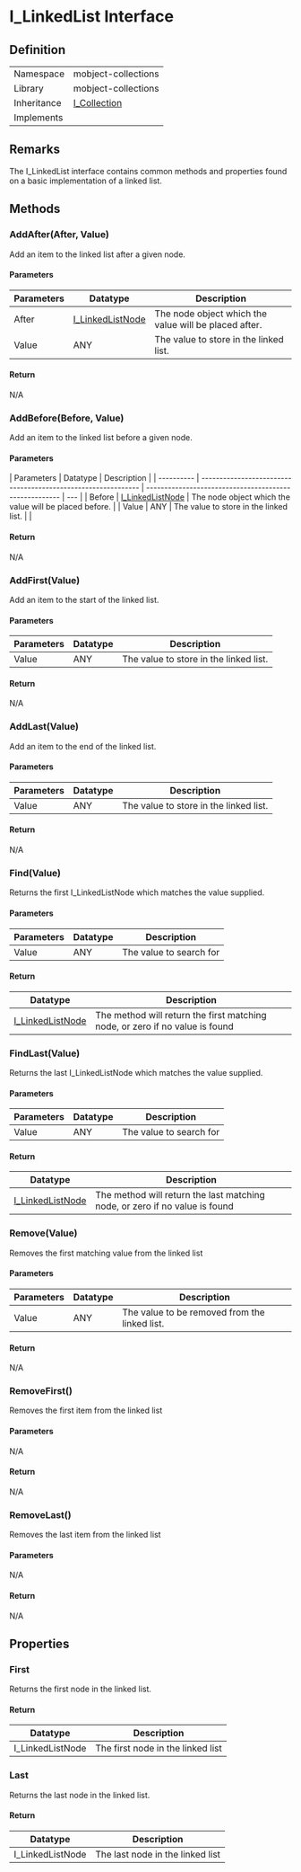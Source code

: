 # I_LinkedList Interface

## Definition

|             |                                                       |
| ----------- | ----------------------------------------------------- |
| Namespace   | mobject-collections                                   |
| Library     | mobject-collections                                   |
| Inheritance | [I_Collection](./mobject-collections/I_Collection.md) |
| Implements  |                                                       |

## Remarks

The I_LinkedList interface contains common methods and properties found on a basic implementation of a linked list.

## Methods

### AddAfter(After, Value)

Add an item to the linked list after a given node.

#### Parameters

| Parameters | Datatype                                                      | Description                                           |
| ---------- | ------------------------------------------------------------- | ----------------------------------------------------- |
| After      | [I_LinkedListNode](./mobject-collections/I_LinkedListNode.md) | The node object which the value will be placed after. |
| Value      | ANY                                                           | The value to store in the linked list.                |

#### Return

N/A

### AddBefore(Before, Value)

Add an item to the linked list before a given node.

#### Parameters

| Parameters | Datatype                                                      | Description                                            |
| ---------- | ------------------------------------------------------------- | ------------------------------------------------------ | --- |
| Before     | [I_LinkedListNode](./mobject-collections/I_LinkedListNode.md) | The node object which the value will be placed before. |
| Value      | ANY                                                           | The value to store in the linked list.                 |     |

#### Return

N/A

### AddFirst(Value)

Add an item to the start of the linked list.

#### Parameters

| Parameters | Datatype | Description                            |
| ---------- | -------- | -------------------------------------- |
| Value      | ANY      | The value to store in the linked list. |

#### Return

N/A

### AddLast(Value)

Add an item to the end of the linked list.

#### Parameters

| Parameters | Datatype | Description                            |
| ---------- | -------- | -------------------------------------- |
| Value      | ANY      | The value to store in the linked list. |

#### Return

N/A

### Find(Value)

Returns the first I_LinkedListNode which matches the value supplied.

#### Parameters

| Parameters | Datatype | Description             |
| ---------- | -------- | ----------------------- |
| Value      | ANY      | The value to search for |

#### Return

| Datatype                                                      | Description                                                                  |
| ------------------------------------------------------------- | ---------------------------------------------------------------------------- |
| [I_LinkedListNode](./mobject-collections/I_LinkedListNode.md) | The method will return the first matching node, or zero if no value is found |

### FindLast(Value)

Returns the last I_LinkedListNode which matches the value supplied.

#### Parameters

| Parameters | Datatype | Description             |
| ---------- | -------- | ----------------------- |
| Value      | ANY      | The value to search for |

#### Return

| Datatype                                                      | Description                                                                 |
| ------------------------------------------------------------- | --------------------------------------------------------------------------- |
| [I_LinkedListNode](./mobject-collections/I_LinkedListNode.md) | The method will return the last matching node, or zero if no value is found |

### Remove(Value)

Removes the first matching value from the linked list

#### Parameters

| Parameters | Datatype | Description                                   |
| ---------- | -------- | --------------------------------------------- |
| Value      | ANY      | The value to be removed from the linked list. |

#### Return

N/A

### RemoveFirst()

Removes the first item from the linked list

#### Parameters

N/A

#### Return

N/A

### RemoveLast()

Removes the last item from the linked list

#### Parameters

N/A

#### Return

N/A

## Properties

### First

Returns the first node in the linked list.

#### Return

| Datatype         | Description                       |
| ---------------- | --------------------------------- |
| I_LinkedListNode | The first node in the linked list |

### Last

Returns the last node in the linked list.

#### Return

| Datatype         | Description                      |
| ---------------- | -------------------------------- |
| I_LinkedListNode | The last node in the linked list |
